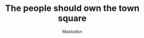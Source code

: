 ---
layout: post
title: "The people should own the town square"
link: "https://blog.joinmastodon.org/2025/01/the-people-should-own-the-town-square/"
author: "Mastodon"
published_date: "13/01/2025"
description: "Mastodon was founded on the principles that people should be able to control their social circle online, curate their own timeline, and convene freely with any community of their choosing. We believe social media should help users build bridges, not walls. And we believe this is best achieved through federation. Today, we are excited to announce that Mastodon is taking important steps to ensure its legal and operational structures better reflect and support the pursuit of these ideals."
language: "en"
categories: 
   - Liens
tags: "réseau-social mastodon"
og-tags: "réseau-social mastodon"
permalink: /:categories/:year/:month/:day/:title/
---